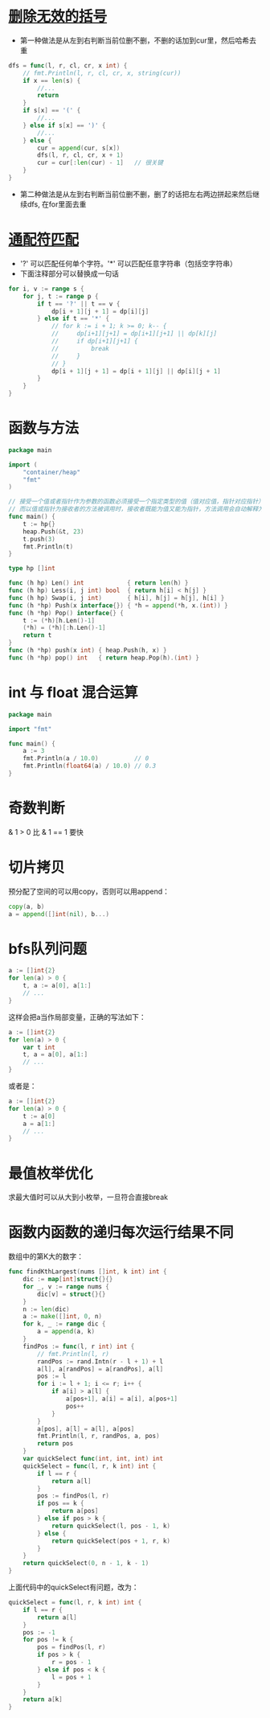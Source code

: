 # [删除无效的括号](https://leetcode.cn/problems/remove-invalid-parentheses/)
+ 第一种做法是从左到右判断当前位删不删，不删的话加到cur里，然后哈希去重
```go
dfs = func(l, r, cl, cr, x int) {
    // fmt.Println(l, r, cl, cr, x, string(cur))
    if x == len(s) {
        //...
        return
    }
    if s[x] == '(' {
        //...
    } else if s[x] == ')' {
        //...
    } else {
        cur = append(cur, s[x])
        dfs(l, r, cl, cr, x + 1)
        cur = cur[:len(cur) - 1]   // 很关键
    }
}
```
+ 第二种做法是从左到右判断当前位删不删，删了的话把左右两边拼起来然后继续dfs, 在for里面去重

# [通配符匹配](https://leetcode.cn/problems/wildcard-matching/)
+ '?' 可以匹配任何单个字符。'*' 可以匹配任意字符串（包括空字符串）  
+ 下面注释部分可以替换成一句话
```go
for i, v := range s {
    for j, t := range p {
        if t == '?' || t == v {
            dp[i + 1][j + 1] = dp[i][j]
        } else if t == '*' {
            // for k := i + 1; k >= 0; k-- {
            //     dp[i+1][j+1] = dp[i+1][j+1] || dp[k][j]
            //     if dp[i+1][j+1] {
            //         break
            //     }
            // }
            dp[i + 1][j + 1] = dp[i + 1][j] || dp[i][j + 1]
        }
    }
}
```

# 函数与方法
```go
package main

import (
	"container/heap"
	"fmt"
)

// 接受一个值或者指针作为参数的函数必须接受一个指定类型的值（值对应值，指针对应指针）
// 而以值或指针为接收者的方法被调用时，接收者既能为值又能为指针，方法调用会自动解释为对应的类型
func main() {
	t := hp{}
	heap.Push(&t, 23)
	t.push(3)
	fmt.Println(t)
}

type hp []int

func (h hp) Len() int            { return len(h) }
func (h hp) Less(i, j int) bool  { return h[i] < h[j] }
func (h hp) Swap(i, j int)       { h[i], h[j] = h[j], h[i] }
func (h *hp) Push(x interface{}) { *h = append(*h, x.(int)) }
func (h *hp) Pop() interface{} {
	t := (*h)[h.Len()-1]
	(*h) = (*h)[:h.Len()-1]
	return t
}
func (h *hp) push(x int) { heap.Push(h, x) }
func (h *hp) pop() int   { return heap.Pop(h).(int) }
```

# int 与 float 混合运算
```go
package main

import "fmt"

func main() {
	a := 3
	fmt.Println(a / 10.0)          // 0
	fmt.Println(float64(a) / 10.0) // 0.3
}
```

# 奇数判断
& 1 > 0 比 & 1 == 1 要快

# 切片拷贝
预分配了空间的可以用copy，否则可以用append：
```go
copy(a, b)
a = append([]int(nil), b...)
```

# bfs队列问题
```go
a := []int{2}
for len(a) > 0 {
    t, a := a[0], a[1:]
    // ...
}
```
这样会把a当作局部变量，正确的写法如下：
```go
a := []int{2}
for len(a) > 0 {
    var t int
    t, a = a[0], a[1:]
    // ...
}
```
或者是：
```go
a := []int{2}
for len(a) > 0 {
    t := a[0]
    a = a[1:]
    // ...
}
```

# 最值枚举优化
求最大值时可以从大到小枚举，一旦符合直接break

# 函数内函数的递归每次运行结果不同
数组中的第K大的数字：
```go
func findKthLargest(nums []int, k int) int {
    dic := map[int]struct{}{}
    for _, v := range nums {
        dic[v] = struct{}{}
    }
    n := len(dic)
    a := make([]int, 0, n)
    for k, _ := range dic {
        a = append(a, k)
    }
    findPos := func(l, r int) int {
        // fmt.Println(l, r)
        randPos := rand.Intn(r - l + 1) + l
        a[l], a[randPos] = a[randPos], a[l]
        pos := l
        for i := l + 1; i <= r; i++ {
            if a[i] > a[l] {
                a[pos+1], a[i] = a[i], a[pos+1]
                pos++
            }
        }
        a[pos], a[l] = a[l], a[pos]
        fmt.Println(l, r, randPos, a, pos)
        return pos
    }
    var quickSelect func(int, int, int) int
    quickSelect = func(l, r, k int) int {
        if l == r {
            return a[l]
        }
        pos := findPos(l, r)
        if pos == k {
            return a[pos]
        } else if pos > k {
            return quickSelect(l, pos - 1, k)
        } else {
            return quickSelect(pos + 1, r, k) 
        }
    }
    return quickSelect(0, n - 1, k - 1)
}
```
上面代码中的quickSelect有问题，改为：
```go
quickSelect = func(l, r, k int) int {
    if l == r {
        return a[l]
    }
    pos := -1
    for pos != k {
        pos = findPos(l, r)
        if pos > k {
            r = pos - 1
        } else if pos < k {
            l = pos + 1
        }
    }
    return a[k]
}
```


